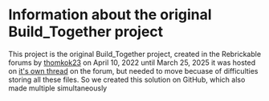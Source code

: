 # Information about the original Build_Together project

This project is the original Build_Together project, created in the Rebrickable forums by [thomkok23](https://forum.rebrickable.com/u/thomkok23) on April 10, 2022 until March 25, 2025 it was hosted on [it's own thread](https://forum.rebrickable.com/t/building-together/58702?u=yqc) on the forum, but needed to move becuase of difficulties storing all these files. So we created this solution on GitHub, which also made multiple simultaneously 